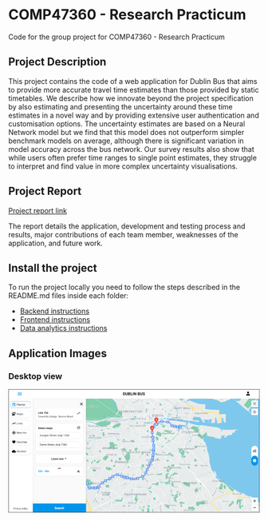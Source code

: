 # COMP47360 - Research Practicum

Code for the group project for COMP47360 - Research Practicum

## Project Description

This project contains the code of a web application for Dublin Bus that aims to provide
more accurate travel time estimates than those provided by static timetables. We describe how
we innovate beyond the project specification by also estimating and presenting the uncertainty
around these time estimates in a novel way and by providing extensive user authentication and
customisation options. The uncertainty estimates are based on a Neural Network model but we
find that this model does not outperform simpler benchmark models on average, although there is
significant variation in model accuracy across the bus network. Our survey results also show that
while users often prefer time ranges to single point estimates, they struggle to interpret and find
value in more complex uncertainty visualisations. 

## Project Report

[Project report link](report/COMP47360__Team_13_Group_Report.pdf)

The report details the application, development
and testing process and results, major contributions of each team member, weaknesses of the
application, and future work.

## Install the project

To run the project locally you need to follow the steps described in the README.md files inside each folder:

- [Backend instructions](backend/README.md)
- [Frontend instructions](frontend/README.md)
- [Data analytics instructions](data_analytics/README.md)

## Application Images

### Desktop view

![Desktop view](report/images/desktop-view.png)